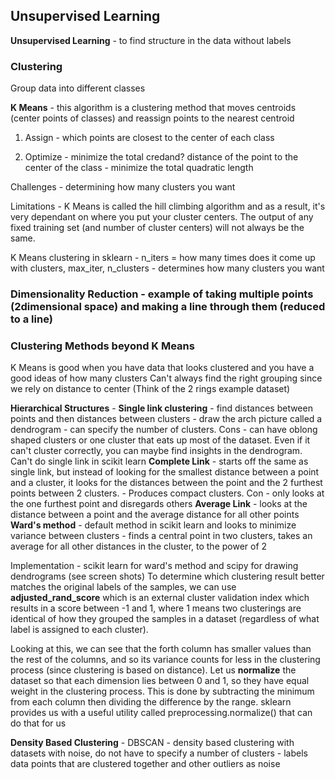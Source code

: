 ## Unsupervised Learning

**Unsupervised Learning** - to find structure in the data without labels

### Clustering

Group data into different classes

**K Means** - this algorithm is a clustering method that moves centroids (center points of classes) and reassign points to the nearest centroid

1. Assign - which points are closest to the center of each class

2. Optimize - minimize the total credand? distance of the point to the center of the class - minimize the total quadratic length

Challenges - determining how many clusters you want

Limitations - K Means is called the hill climbing algorithm and as a result, it's very dependant on where you put your cluster centers.  The output of any fixed training set (and number of cluster centers) will not always be the same. 

K Means clustering in sklearn - n_iters = how many times does it come up with clusters, max_iter, n_clusters - determines how many clusters you want

### Dimensionality Reduction - example of taking multiple points (2dimensional space) and making a line through them (reduced to a line)

### Clustering Methods beyond K Means
K Means is good when you have data that looks clustered and you have a good ideas of how many clusters
Can't always find the right grouping since we rely on distance to center (Think of the 2 rings example dataset)

**Hierarchical Structures** - 
**Single link clustering** - find distances between points and then distances between clusters - draw the arch picture called a dendrogram - can specify the number of clusters.  Cons - can have oblong shaped clusters or one cluster that eats up most of the dataset.  Even if it can't cluster correctly, you can maybe find insights in the dendrogram.  Can't do single link in scikit learn
**Complete Link** - starts off the same as single link, but instead of looking for the smallest distance between a point and a cluster, it looks for the distances between the point and the 2 furthest points between 2 clusters. - Produces compact clusters.  Con - only looks at the one furthest point and disregards others 
**Average Link** - looks at the distance between a point and the average distance for all other points
**Ward's method** - default method in scikit learn and looks to minimize variance between clusters - finds a central point in two clusters, takes an average for all other distances in the cluster, to the power of 2

Implementation - scikit learn for ward's method and scipy for drawing dendrograms (see screen shots)
To determine which clustering result better matches the original labels of the samples, we can use **adjusted_rand_score** which is an external cluster validation index which results in a score between -1 and 1, where 1 means two clusterings are identical of how they grouped the samples in a dataset (regardless of what label is assigned to each cluster).

Looking at this, we can see that the forth column has smaller values than the rest of the columns, and so its variance counts for less in the clustering process (since clustering is based on distance). Let us **normalize** the dataset so that each dimension lies between 0 and 1, so they have equal weight in the clustering process.
This is done by subtracting the minimum from each column then dividing the difference by the range.
sklearn provides us with a useful utility called preprocessing.normalize() that can do that for us

**Density Based Clustering** - DBSCAN - density based clustering with datasets with noise, do not have to specify a number of clusters - labels data points that are clustered together and other outliers as noise
